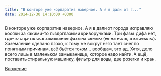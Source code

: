 ```yaml
---
title: "В конторе уже корпаратив наверное. А я в дали от г..."
date: 2014-12-30 14:10:00 +0300
---
```


В конторе уже корпаратив наверное. А я в дали от города исправляю косяки за какими-то пиздоглазыми криворучками. Три фазы, дифа нет, где-то спряталось замыкание фазы на землю (не на ноль, а на землю). Заземление сделано плохо, к тому же вокруг него тает снег по понятным причинам, всё бьётся током... вообщем, это ад. Хотя, дело всего лишь в маленьком замыканнице, которое надо найти. А ещё, поставить стиральную машинку, фильтр для воды, две розетки и кран.

[Вложение](https://vk.com/photo41076938_350046894)

